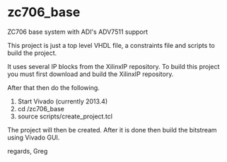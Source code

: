 zc706_base
==========

ZC706 base system with ADI's ADV7511 support

This project is just a top level VHDL file, a constraints file and scripts to build the project.

It uses several IP blocks from the XilinxIP repository.
To build this project you must first download and build the XilinxIP repository.

After that then do the following.
1. Start Vivado (currently 2013.4)
2. cd <your dir>/zc706_base
3. source scripts/create_project.tcl
 
The project will then be created.  After it is done then build the bitstream using Vivado GUI.

regards,
Greg
